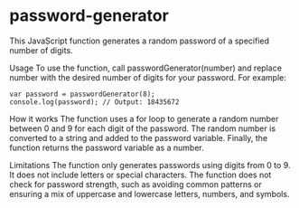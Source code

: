 # password-generator
This JavaScript function generates a random password of a specified number of digits.

Usage
To use the function, call passwordGenerator(number) and replace number with the desired number of digits for your password. For example:
```
var password = passwordGenerator(8);
console.log(password); // Output: 18435672
```
How it works
The function uses a for loop to generate a random number between 0 and 9 for each digit of the password. The random number is converted to a string and added to the password variable. Finally, the function returns the password variable as a number.

Limitations
The function only generates passwords using digits from 0 to 9. It does not include letters or special characters.
The function does not check for password strength, such as avoiding common patterns or ensuring a mix of uppercase and lowercase letters, numbers, and symbols.
